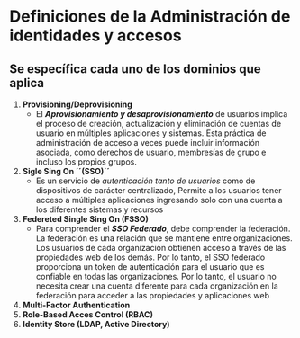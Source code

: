 # Definiciones de la Administración de identidades y accesos
## Se específica cada uno de los dominios que aplica
 
1. **Provisioning/Deprovisioning**
	- El ***Aprovisionamiento y desaprovisionamiento*** de usuarios implica el proceso de creación, actualización y eliminación de cuentas de usuario en múltiples aplicaciones y sistemas. Esta práctica de administración de acceso a veces puede incluir información asociada, como derechos de usuario, membresías de grupo e incluso los propios grupos.
2. **Sigle Sing On ´´(SSO)´´**
	- Es un servicio de *autenticación tanto de usuarios* como de dispositivos de carácter centralizado, Permite a los usuarios tener acceso a múltiples aplicaciones ingresando solo con una cuenta a los diferentes sistemas y recursos
3. **Federeted Single Sing On (FSSO)**
	- Para comprender el ***SSO Federado***, debe comprender la federación. La federación es una relación que se mantiene entre organizaciones. Los usuarios de cada organización obtienen acceso a través de las propiedades web de los demás. Por lo tanto, el SSO federado proporciona un token de autenticación para el usuario que es confiable en todas las organizaciones. Por lo tanto, el usuario no necesita crear una cuenta diferente para cada organización en la federación para acceder a las propiedades y aplicaciones web
4. **Multi-Factor Authentication**
5. **Role-Based Acces Control (RBAC)**
6. **Identity Store (LDAP, Active Directory)**
